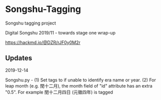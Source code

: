 # Songshu-Tagging
Songshu tagging project

Digital Songshu 2019/11 - towards stage one wrap-up

https://hackmd.io/@DZR/rJF0y0M2r

## Updates
2019-12-14

Songshu.py -
(1) Set <time> tags to <time id="UNKNOWN"> if unable to identify era name or year.
(2) For leap month (e.g. 閏十二月), the month field of "id" attribute has an extra "0.5".
    For example 閏十二月四日 (元徽四年) is tagged <time id="476-12.5-04">
